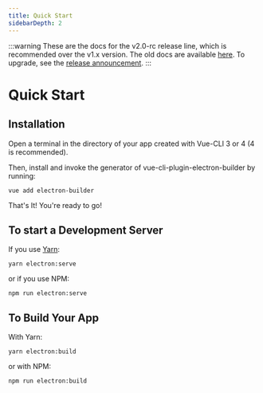 ```yaml
---
title: Quick Start
sidebarDepth: 2
---
```


:::warning
These are the docs for the v2.0-rc release line, which is recommended over the v1.x version. The old docs are available [here](https://github.com/nklayman/vue-cli-plugin-electron-builder/tree/v1/docs). To upgrade, see the [release announcement](https://github.com/nklayman/vue-cli-plugin-electron-builder/releases/tag/v2.0.0-rc.1).
:::

# Quick Start

## Installation

Open a terminal in the directory of your app created with Vue-CLI 3 or 4 (4 is recommended).

Then, install and invoke the generator of vue-cli-plugin-electron-builder by running:

`vue add electron-builder`

That's It! You're ready to go!

## To start a Development Server

If you use [Yarn](https://yarnpkg.com/en/):

`yarn electron:serve`

or if you use NPM:

`npm run electron:serve`

## To Build Your App

With Yarn:

`yarn electron:build`

or with NPM:

`npm run electron:build`
